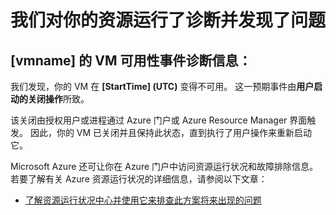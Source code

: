 <properties
    pageTitle="VMA RCA"
    description="RCA - 客户启动 - VM 关闭"
    infoBubbleText="发现最近已重新启动。 请参阅右侧的详细信息。"
    service="microsoft.compute"
    resource="virtualmachines"
    authors="jozender"
    displayOrder=""
    articleId="UnexpectedVMReboot_AFBB16AE-950F-4870-AC32-E47C9D7F2C9E"
    diagnosticScenario="UnexpectedVMReboot"
    selfHelpType="rca"
    supportTopicIds="32411816"
    resourceTags="windows, linux"
    productPesIds="14749"
    cloudEnvironments="public"
/>

# <a name="we-ran-diagnostics-on-your-resource-and-found-an-issue"></a>我们对你的资源运行了诊断并发现了问题

<!--issueDescription-->
## <a name="vm-availability-incident-diagnostic-information-for-vmname--vmname--"></a>**[vmname] 的 VM 可用性事件诊断信息<!--($vmname)-->：** ##
 
我们发现，你的 VM 在 **[StartTime]<!--($StartTime)--> (UTC)** 变得不可用。 这一预期事件由**用户启动的关闭操作**所致。
<!--/issueDescription-->

该关闭由授权用户或进程通过 Azure 门户或 Azure Resource Manager 界面触发。 因此，你的 VM 已关闭并且保持此状态，直到执行了用户操作来重新启动它。   

Microsoft Azure 还可让你在 Azure 门户中访问资源运行状况和故障排除信息。<br>
若要了解有关 Azure 资源运行状况的详细信息，请参阅以下文章：<br>
* [了解资源运行状况中心并使用它来排查此方案将来出现的问题](https://docs.microsoft.com/azure/resource-health/resource-health-overview)
